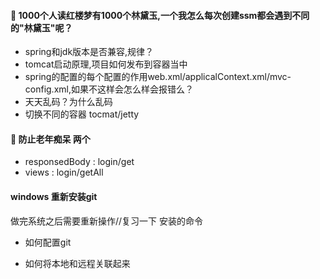 #### :book: 1000个人读红楼梦有1000个林黛玉,一个我怎么每次创建ssm都会遇到不同的"林黛玉"呢？

* spring和jdk版本是否兼容,规律？
* tomcat启动原理,项目如何发布到容器当中
* spring的配置的每个配置的作用web.xml/applicalContext.xml/mvc-config.xml,如果不这样会怎么样会报错么？
* 天天乱码？为什么乱码
* 切换不同的容器 tocmat/jetty

#### :book: 防止老年痴呆 两个 
 
 * responsedBody : login/get
 * views : login/getAll    
                            
#### windows 重新安装git 
做完系统之后需要重新操作//复习一下 安装的命令  
* 如何配置git

* 如何将本地和远程关联起来